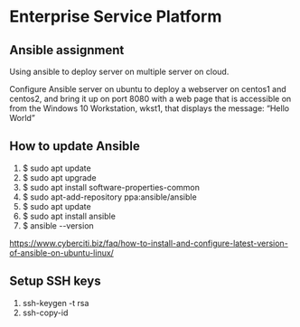 # Enterprise Service Platform

## Ansible assignment

Using ansible to deploy server on multiple server on cloud.

Configure Ansible server on ubuntu to deploy a webserver on centos1 and centos2, and bring it up on port 8080 with a web page that is accessible on from the Windows 10 Workstation, wkst1, that displays the message: “Hello World”


## How to update Ansible
1. $ sudo apt update
2. $ sudo apt upgrade
3. $ sudo apt install software-properties-common
4. $ sudo apt-add-repository ppa:ansible/ansible
5. $ sudo apt update
6. $ sudo apt install ansible
7. $ ansible --version

https://www.cyberciti.biz/faq/how-to-install-and-configure-latest-version-of-ansible-on-ubuntu-linux/

## Setup SSH keys
1. ssh-keygen -t rsa
2. ssh-copy-id <ipaddress>
